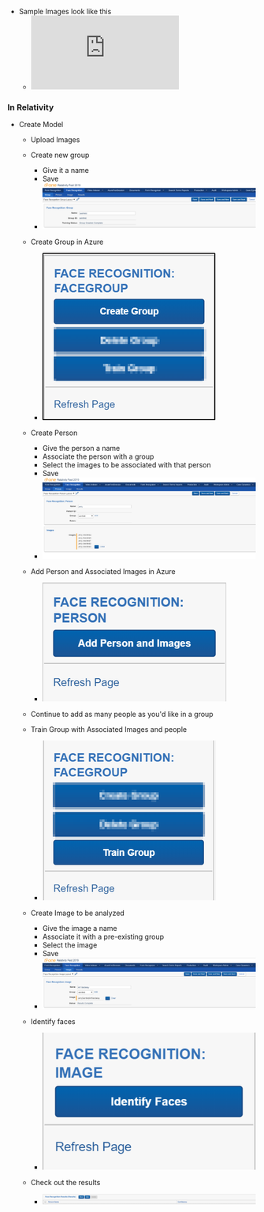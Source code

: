 * Sample Images look like this
   * ![Sample Data](https://github.com/relativitydev/AzureFestSession2019/blob/master/Sample%20Data/Face%20Recognition/George/5_George-costanza1.pdf)
 
 ### In Relativity
* Create Model
  * Upload Images
  * Create new group
    * Give it a name
    * Save
    * ![New Face Recognition Group](https://github.com/relativitydev/AzureFestSession2019/blob/master/Images/face_recognition_create_new_group.png)
  * Create Group in Azure
    * ![Create Person Group](https://github.com/relativitydev/AzureFestSession2019/blob/master/Images/face_recognition_create_group.png)
  * Create Person
    * Give the person a name
    * Associate the person with a group
    * Select the images to be associated with that person
    * Save
    * ![Create Person](https://github.com/relativitydev/AzureFestSession2019/blob/master/Images/face_recognition_create_person.png)
  * Add Person and Associated Images in Azure 
    *  ![Add Images](https://github.com/relativitydev/AzureFestSession2019/blob/master/Images/face_recognition_add_person_and_images.png)
  * Continue to add as many people as you'd like in a group 
  
  * Train Group with Associated Images and people
    * ![Train Group](https://github.com/relativitydev/AzureFestSession2019/blob/master/Images/face_recognition_train_group.png)
    
  * Create Image to be analyzed
    * Give the image a name
    * Associate it with a pre-existing group
    * Select the image
    * Save
    * ![Create Image](https://github.com/relativitydev/AzureFestSession2019/blob/master/Images/face_recognition_create_new_image.png)
    
  * Identify faces
    * ![Identify Images](https://github.com/relativitydev/AzureFestSession2019/blob/master/Images/face_recognition_identify_faces.png)
   
  * Check out the results 
    * ![Results](https://github.com/relativitydev/AzureFestSession2019/blob/master/Images/face_recognition_results.png) 
    
    
  
